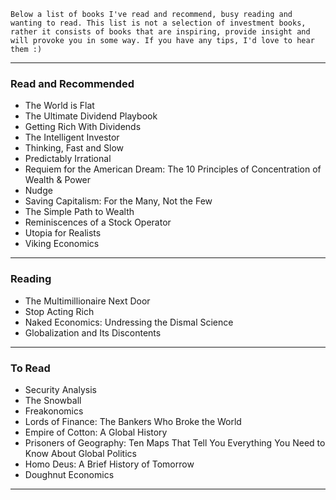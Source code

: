`Below a list of books I've read and recommend, busy reading and wanting to read. This list is not a selection of investment books, rather it consists of books that are inspiring, provide insight and will provoke you in some way. If you have any tips, I'd love to hear them :)` 

---

### **Read and Recommended**
* The World is Flat
* The Ultimate Dividend Playbook
* Getting Rich With Dividends
* The Intelligent Investor
* Thinking, Fast and Slow
* Predictably Irrational
* Requiem for the American Dream: The 10 Principles of Concentration of Wealth & Power
* Nudge
* Saving Capitalism: For the Many, Not the Few
* The Simple Path to Wealth
* Reminiscences of a Stock Operator
* Utopia for Realists
* Viking Economics

---

### **Reading**
* The Multimillionaire Next Door
* Stop Acting Rich
* Naked Economics: Undressing the Dismal Science
* Globalization and Its Discontents

---

### **To Read**
* Security Analysis
* The Snowball
* Freakonomics
* Lords of Finance: The Bankers Who Broke the World
* Empire of Cotton: A Global History
* Prisoners of Geography: Ten Maps That Tell You Everything You Need to Know About Global Politics
* Homo Deus: A Brief History of Tomorrow
* Doughnut Economics 


---

